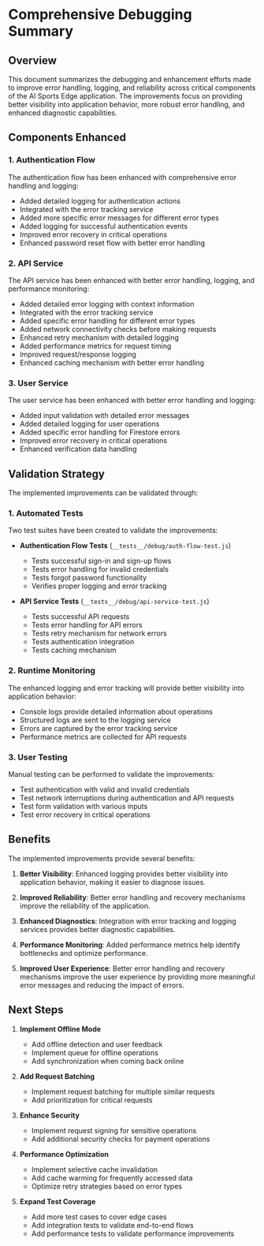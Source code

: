 # Comprehensive Debugging Summary

## Overview

This document summarizes the debugging and enhancement efforts made to improve error handling, logging, and reliability across critical components of the AI Sports Edge application. The improvements focus on providing better visibility into application behavior, more robust error handling, and enhanced diagnostic capabilities.

## Components Enhanced

### 1. Authentication Flow

The authentication flow has been enhanced with comprehensive error handling and logging:

- Added detailed logging for authentication actions
- Integrated with the error tracking service
- Added more specific error messages for different error types
- Added logging for successful authentication events
- Improved error recovery in critical operations
- Enhanced password reset flow with better error handling

### 2. API Service

The API service has been enhanced with better error handling, logging, and performance monitoring:

- Added detailed error logging with context information
- Integrated with the error tracking service
- Added specific error handling for different error types
- Added network connectivity checks before making requests
- Enhanced retry mechanism with detailed logging
- Added performance metrics for request timing
- Improved request/response logging
- Enhanced caching mechanism with better error handling

### 3. User Service

The user service has been enhanced with better error handling and logging:

- Added input validation with detailed error messages
- Added detailed logging for user operations
- Added specific error handling for Firestore errors
- Improved error recovery in critical operations
- Enhanced verification data handling

## Validation Strategy

The implemented improvements can be validated through:

### 1. Automated Tests

Two test suites have been created to validate the improvements:

- **Authentication Flow Tests** (`__tests__/debug/auth-flow-test.js`)
  - Tests successful sign-in and sign-up flows
  - Tests error handling for invalid credentials
  - Tests forgot password functionality
  - Verifies proper logging and error tracking

- **API Service Tests** (`__tests__/debug/api-service-test.js`)
  - Tests successful API requests
  - Tests error handling for API errors
  - Tests retry mechanism for network errors
  - Tests authentication integration
  - Tests caching mechanism

### 2. Runtime Monitoring

The enhanced logging and error tracking will provide better visibility into application behavior:

- Console logs provide detailed information about operations
- Structured logs are sent to the logging service
- Errors are captured by the error tracking service
- Performance metrics are collected for API requests

### 3. User Testing

Manual testing can be performed to validate the improvements:

- Test authentication with valid and invalid credentials
- Test network interruptions during authentication and API requests
- Test form validation with various inputs
- Test error recovery in critical operations

## Benefits

The implemented improvements provide several benefits:

1. **Better Visibility**: Enhanced logging provides better visibility into application behavior, making it easier to diagnose issues.

2. **Improved Reliability**: Better error handling and recovery mechanisms improve the reliability of the application.

3. **Enhanced Diagnostics**: Integration with error tracking and logging services provides better diagnostic capabilities.

4. **Performance Monitoring**: Added performance metrics help identify bottlenecks and optimize performance.

5. **Improved User Experience**: Better error handling and recovery mechanisms improve the user experience by providing more meaningful error messages and reducing the impact of errors.

## Next Steps

1. **Implement Offline Mode**
   - Add offline detection and user feedback
   - Implement queue for offline operations
   - Add synchronization when coming back online

2. **Add Request Batching**
   - Implement request batching for multiple similar requests
   - Add prioritization for critical requests

3. **Enhance Security**
   - Implement request signing for sensitive operations
   - Add additional security checks for payment operations

4. **Performance Optimization**
   - Implement selective cache invalidation
   - Add cache warming for frequently accessed data
   - Optimize retry strategies based on error types

5. **Expand Test Coverage**
   - Add more test cases to cover edge cases
   - Add integration tests to validate end-to-end flows
   - Add performance tests to validate performance improvements